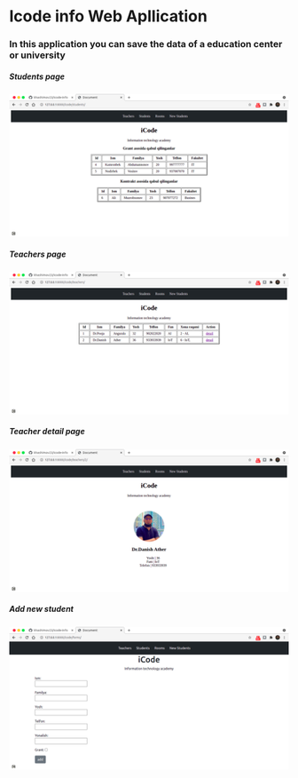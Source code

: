 # Icode info Web Apllication

### In this application you can save the data of a education center or university

##### Students page
![](photos/students.png)

##### Teachers page
![](photos/teachers.png)

##### Teacher detail page
![](photos/teacher-detail.png)

##### Add new student
![](photos/add-new-student.png)

